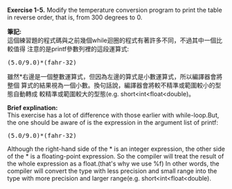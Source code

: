 **Exercise 1-5.** Modify the temperature conversion program to print the table
in reverse order, that is, from 300 degrees to 0.

**筆記:**\
這個練習題的程式碼與之前幾個while迴圈的程式有著許多不同，不過其中一個比較值得
注意的是printf參數列裡的這段運算式:
<pre>
(5.0/9.0)*(fahr-32)
</pre>
雖然\*右邊是一個整數運算式，但因為左邊的算式是小數運算式，所以編譯器會將整個
算式的結果視為一個小數。換句話說，編譯器會將較不精準或範圍較小的型態自動轉成
較精準或範圍較大的型態(e.g. short\<int\<float\<double)。

**Brief explination:**\
This exercise has a lot of difference with those earlier with while-loop.But,
the one should be  aware of is the expression in the argument list of printf:
<pre>
(5.0/9.0)*(fahr-32)
</pre>
Although the right-hand side of the \* is an integer expression, the other side
of the \* is a floating-point expression. So the compiler will treat the result
of the whole expression as a float.(that's why we use %f) In other words, the
compiler will convert the type with less precision and small range into the type
with more precision and larger range(e.g. short\<int\<float\<double).
